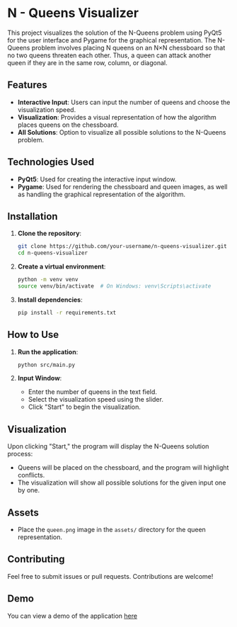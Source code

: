 # N - Queens Visualizer

This project visualizes the solution of the N-Queens problem using PyQt5 for the user interface and Pygame for the graphical representation. The N-Queens problem involves placing N queens on an N×N chessboard so that no two queens threaten each other. Thus, a queen can attack another queen if they are in the same row, column, or diagonal.

## Features

- **Interactive Input**: Users can input the number of queens and choose the visualization speed.
- **Visualization**: Provides a visual representation of how the algorithm places queens on the chessboard.
- **All Solutions**: Option to visualize all possible solutions to the N-Queens problem.

## Technologies Used

- **PyQt5**: Used for creating the interactive input window.
- **Pygame**: Used for rendering the chessboard and queen images, as well as handling the graphical representation of the algorithm.

## Installation

1. **Clone the repository**:

   ```bash
   git clone https://github.com/your-username/n-queens-visualizer.git
   cd n-queens-visualizer
   ```

2. **Create a virtual environment**:

   ```bash
   python -m venv venv
   source venv/bin/activate  # On Windows: venv\Scripts\activate
   ```

3. **Install dependencies**:
   ```bash
   pip install -r requirements.txt
   ```

## How to Use

1. **Run the application**:

   ```bash
   python src/main.py
   ```

2. **Input Window**:
   - Enter the number of queens in the text field.
   - Select the visualization speed using the slider.
   - Click "Start" to begin the visualization.

## Visualization

Upon clicking "Start," the program will display the N-Queens solution process:

- Queens will be placed on the chessboard, and the program will highlight conflicts.
- The visualization will show all possible solutions for the given input one by one.

## Assets

- Place the `queen.png` image in the `assets/` directory for the queen representation.

## Contributing

Feel free to submit issues or pull requests. Contributions are welcome!

## Demo

You can view a demo of the application [here](https://github.com/user-attachments/assets/0b84ecc7-1cac-4d27-9c99-6366f65f0b4f)
